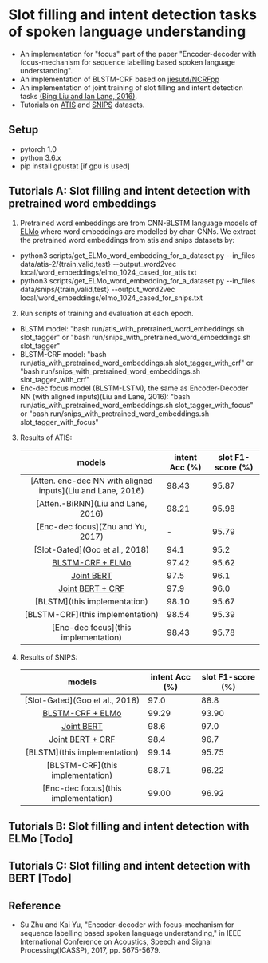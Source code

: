 # Slot filling and intent detection tasks of spoken language understanding
 * An implementation for "focus" part of the paper "Encoder-decoder with focus-mechanism for sequence labelling based spoken language understanding".
 * An implementation of BLSTM-CRF based on [jiesutd/NCRFpp](https://github.com/jiesutd/NCRFpp/blob/master/model/crf.py)
 * An implementation of joint training of slot filling and intent detection tasks [(Bing Liu and Ian Lane, 2016)](https://arxiv.org/abs/1609.01454).
 * Tutorials on [ATIS](https://github.com/yvchen/JointSLU) and [SNIPS](https://github.com/snipsco/nlu-benchmark/tree/master/2017-06-custom-intent-engines) datasets.

## Setup
 * pytorch 1.0
 * python 3.6.x
 * pip install gpustat     [if gpu is used]

## Tutorials A: Slot filling and intent detection with pretrained word embeddings
 1. Pretrained word embeddings are from CNN-BLSTM language models of [ELMo](https://github.com/allenai/allennlp/blob/master/tutorials/how_to/elmo.md) where word embeddings are modelled by char-CNNs. We extract the pretrained word embeddings from atis and snips datasets by:
   * python3 scripts/get_ELMo_word_embedding_for_a_dataset.py --in_files data/atis-2/{train,valid,test} --output_word2vec local/word_embeddings/elmo_1024_cased_for_atis.txt
   * python3 scripts/get_ELMo_word_embedding_for_a_dataset.py --in_files data/snips/{train,valid,test} --output_word2vec local/word_embeddings/elmo_1024_cased_for_snips.txt

 2. Run scripts of training and evaluation at each epoch.
   * BLSTM model: "bash run/atis_with_pretrained_word_embeddings.sh slot_tagger" or "bash run/snips_with_pretrained_word_embeddings.sh slot_tagger"
   * BLSTM-CRF model: "bash run/atis_with_pretrained_word_embeddings.sh slot_tagger_with_crf" or "bash run/snips_with_pretrained_word_embeddings.sh slot_tagger_with_crf"
   * Enc-dec focus model (BLSTM-LSTM), the same as Encoder-Decoder NN (with aligned inputs)(Liu and Lane, 2016): "bash run/atis_with_pretrained_word_embeddings.sh slot_tagger_with_focus" or "bash run/snips_with_pretrained_word_embeddings.sh slot_tagger_with_focus"
 
 3. Results of ATIS:
    
    | models | intent Acc (%) | slot F1-score (%) |
    |:------:|------|-------|
    | [Atten. enc-dec NN with aligned inputs](Liu and Lane, 2016) | 98.43 | 95.87 |
    | [Atten.-BiRNN](Liu and Lane, 2016) | 98.21 | 95.98 |
    | [Enc-dec focus](Zhu and Yu, 2017) | - | 95.79 |
    | [Slot-Gated](Goo et al., 2018) | 94.1 | 95.2 |
    | [BLSTM-CRF + ELMo](https://arxiv.org/abs/1811.05370) | 97.42 | 95.62 |
    | [Joint BERT](https://arxiv.org/pdf/1902.10909.pdf) | 97.5 | 96.1 |
    | [Joint BERT + CRF](https://arxiv.org/pdf/1902.10909.pdf) | 97.9 | 96.0 |
    | [BLSTM](this implementation) | 98.10 | 95.67 |
    | [BLSTM-CRF](this implementation) | 98.54 | 95.39 |
    | [Enc-dec focus](this implementation) | 98.43 | 95.78 |
 
 4. Results of SNIPS:
    
    | models | intent Acc (%) | slot F1-score (%) |
    |:------:|------|-------|
    | [Slot-Gated](Goo et al., 2018) | 97.0 | 88.8 |
    | [BLSTM-CRF + ELMo](https://arxiv.org/abs/1811.05370) | 99.29 | 93.90 |
    | [Joint BERT](https://arxiv.org/pdf/1902.10909.pdf) | 98.6 | 97.0 |
    | [Joint BERT + CRF](https://arxiv.org/pdf/1902.10909.pdf) | 98.4 | 96.7 |
    | [BLSTM](this implementation) | 99.14 | 95.75 |
    | [BLSTM-CRF](this implementation) | 98.71 | 96.22 |
    | [Enc-dec focus](this implementation) | 99.00 | 96.92 |

## Tutorials B: Slot filling and intent detection with ELMo [Todo]

## Tutorials C: Slot filling and intent detection with BERT [Todo]

## Reference
 * Su Zhu and Kai Yu, "Encoder-decoder with focus-mechanism for sequence labelling based spoken language understanding," in IEEE International Conference on Acoustics, Speech and Signal Processing(ICASSP), 2017, pp. 5675-5679.
